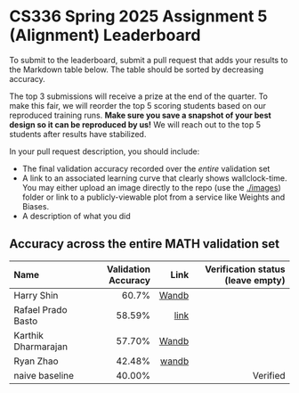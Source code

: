 # CS336 Spring 2025 Assignment 5 (Alignment) Leaderboard

To submit to the leaderboard, submit a pull request that adds your results to
the Markdown table below. The table should be sorted by decreasing accuracy.

The top 3 submissions will receive a prize at the end of the quarter.
To make this fair, we will reorder the top 5 scoring students based on our reproduced training runs.
**Make sure you save a snapshot of your best design so it can be reproduced by us!**
We will reach out to the top 5 students after results have stabilized.

In your pull request description, you should include:

- The final validation accuracy recorded over the _entire_ validation set
- A link to an associated learning curve that clearly shows wallclock-time.
  You may either upload an image directly
  to the repo (use the [./images](./images)) folder or link to a
  publicly-viewable plot from a service like Weights and Biases.
- A description of what you did

## Accuracy across the entire MATH validation set

| Name           | Validation Accuracy | Link  | Verification status (leave empty) |
| :------------- | ------------------: | ----: | --------------------------------: |
| Harry Shin | 60.7% | [Wandb](https://api.wandb.ai/links/dh2shin2-stanford-university/45vxov1e) |  |
| Rafael Prado Basto |              58.59% |  [link](./images/val_curves.jpg)     |                                   |
| Karthik Dharmarajan |              57.70% |   [Wandb](https://api.wandb.ai/links/kdharmarajan/dxmx6vof)    |                          |
| Ryan Zhao| 42.48% | [wandb](https://api.wandb.ai/links/knightasterial-stanforduniversity/9sw1cimh) | |
| naive baseline |              40.00% |       |                          Verified |
